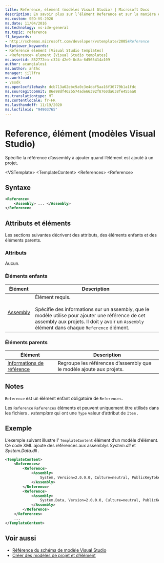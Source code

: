 ```yaml
---
title: Reference, élément (modèles Visual Studio) | Microsoft Docs
description: En savoir plus sur l’élément Reference et sur la manière dont il spécifie la référence d’assembly à ajouter lorsque l’élément est ajouté à un projet.
ms.custom: SEO-VS-2020
ms.date: 11/04/2016
ms.technology: vs-ide-general
ms.topic: reference
f1_keywords:
- http://schemas.microsoft.com/developer/vstemplate/2005#Reference
helpviewer_keywords:
- Reference element [Visual Studio templates]
- <Reference> element [Visual Studio templates]
ms.assetid: 852772ea-c324-42e9-8c8a-6d565414a109
author: acangialosi
ms.author: anthc
manager: jillfra
ms.workload:
- vssdk
ms.openlocfilehash: dcb713a62ebc9a0c3e4daf5aa16f36779b1a1fdc
ms.sourcegitcommit: 86e98df462b574ade66392f8760da638fe455aa0
ms.translationtype: MT
ms.contentlocale: fr-FR
ms.lasthandoff: 11/19/2020
ms.locfileid: "94903765"
---
```

# <a name="reference-element-visual-studio-templates"></a>Reference, élément (modèles Visual Studio)
Spécifie la référence d’assembly à ajouter quand l’élément est ajouté à un projet.

 \<VSTemplate> \<TemplateContent>
 \<References>
 \<Reference>

## <a name="syntax"></a>Syntaxe

```xml
<Reference>
    <Assembly> ... </Assembly>
</Reference>
```

## <a name="attributes-and-elements"></a>Attributs et éléments
 Les sections suivantes décrivent des attributs, des éléments enfants et des éléments parents.

### <a name="attributes"></a>Attributs
 Aucun.

### <a name="child-elements"></a>Éléments enfants

|Élément|Description|
|-------------|-----------------|
|[Assembly](../extensibility/assembly-element-visual-studio-templates.md)|Élément requis.<br /><br /> Spécifie des informations sur un assembly, que le modèle utilise pour ajouter une référence de cet assembly aux projets. Il doit y avoir un `Assembly` élément dans chaque `Reference` élément.|

### <a name="parent-elements"></a>Éléments parents

|Élément|Description|
|-------------|-----------------|
|[Informations de référence](../extensibility/references-element-visual-studio-templates.md)|Regroupe les références d’assembly que le modèle ajoute aux projets.|

## <a name="remarks"></a>Notes
 `Reference` est un élément enfant obligatoire de `References`.

 Les `Reference` `References` éléments et peuvent uniquement être utilisés dans les fichiers *. vstemplate* qui ont une `Type` valeur d’attribut de `Item` .

## <a name="example"></a>Exemple
 L’exemple suivant illustre l' `TemplateContent` élément d’un modèle d’élément. Ce code XML ajoute des références aux assemblys *System.dll* et *System.Data.dll* .

```xml
<TemplateContent>
    <References>
        <Reference>
            <Assembly>
                System, Version=2.0.0.0, Culture=neutral, PublicKeyToken=b77a5c561934e089
            </Assembly>
        </Reference>
        <Reference>
            <Assembly>
                System.Data, Version=2.0.0.0, Culture=neutral, PublicKeyToken=b77a5c561934e089
            </Assembly>
        </Reference>
    </References>
    ...
</TemplateContent>
```

## <a name="see-also"></a>Voir aussi
- [Référence du schéma de modèle Visual Studio](../extensibility/visual-studio-template-schema-reference.md)
- [Créer des modèles de projet et d’élément](../ide/creating-project-and-item-templates.md)
